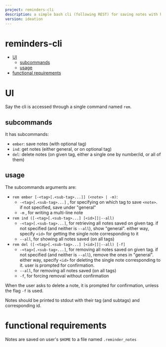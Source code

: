 ```yaml
---
project: reminders-cli
description: a simple bash cli (following REST) for saving notes with hierarchical tags, seeing and deleting them
version: ideation
---
```


<h1>reminders-cli</h1>

- [UI](#ui)
  - [subcommands](#subcommands)
  - [usage](#usage)
- [functional requirements](#functional-requirements)

# UI

Say the cli is accessed through a single command named `rem`.

## subcommands
It has subcommands:
* `ember`: save notes (with optional tag)
* `ind`: get notes (either general, or on optional tag)
* `del`: delete notes (on given tag, either a single one by number/id, or all of them)

## usage
The subcommands arguments are:
* `rem ember [-<tag>[.<sub-tag>...]] (<note> | -m)`:
  * `-<tag>[.<sub-tag>...]`     ,   for specifying on which tag to save `<note>`. if not specified, save under "general"
  * `-m`                        ,   for writing a multi-line note
* `rem ind ([-<tag>[.<sub-tag>...] [<id>]]|--all)`
  * `-<tag>[.<sub-tag>...]`,   for retrieving all notes saved on given tag. if not specified (and neither is `--all`), show "general". either way, specify `<id>` for getting the single note corresponding to it
  * `--all`, for showing all notes saved (on all tags)
* `rem del ([-<tag>[.<sub-tag>...] [<id>]]|--all) [-f]`
  * `-<tag>[.<sub-tag>...]`,   for removing all notes saved on given tag. if not specified (and neither is `--all`), remove the ones in "general". either way, specify `<id>` for deleting the single note corresponding to it. user is prompted for confirmation.
  * `--all`, for removing all notes saved (on all tags)
  * `-f`, for forcing removal without confirmation


When the user asks to delete a note, it is prompted for confirmation, unless the flag `-f` is used.

Notes should be printed to stdout with their tag (and subtags) and corresponding id.

# functional requirements
Notes are saved on user's `$HOME` to a file named `.reminder_notes`

